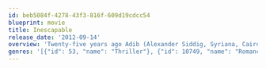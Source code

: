 ```yaml
---
id: beb5084f-4278-43f3-816f-609d19cdcc54
blueprint: movie
title: Inescapable
release_date: '2012-09-14'
overview: 'Twenty-five years ago Adib (Alexander Siddig, Syriana, Cairo Time), a promising young officer in the Syrian military police, suddenly left Damascus under suspicious circumstances. Abandoning the love of his life Fatima (Marisa Tomei, The Wrestler, The Ides of March), he made his way to Canada and wiped the slate clean. With a beautiful wife, two grown daughters, and a great job in Toronto, Adib is confident he s built a successful life from scratch. But when his daughter Muna suddenly disappears in Damascus, his past threatens to violently catch up to him. Teaming up with a Canadian emissary (Joshua Jackson, Fringe), Adib must now confront the turmoil he thought he left behind so many years ago in order to find Muna.'
genres: '[{"id": 53, "name": "Thriller"}, {"id": 10749, "name": "Romance"}]'
---
```

